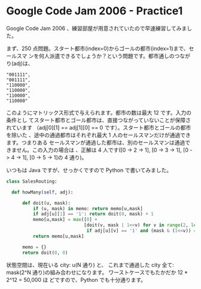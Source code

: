# Google Code Jam 2006 - Practice1

<!--
date = "2006-08-16"
-->

Google Code Jam 2006 、練習部屋が用意されていたので早速練習してみました。

まず、250 点問題。スタート都市(index=0)からゴールの都市(index=1)まで、セールスマ
ンを何人派遣できるでしょうか？という問題です。都市通しのつながり(adj)は、

```
"001111",
"001111",
"110000",
"110000",
"110000",
"110000"
```

このようにマトリックス形式で与えられます。都市の数は最大 12 です。入力の条件とし
てスタート都市とゴール都市は、直接つながっていないことが保障されています
（adj\[0\]\[1\] == adj\[1\]\[0\] == 0 です）。スタート都市とゴールの都市を除いた
、途中の通過都市はそれぞれ最大 1 人のセールスマンだけが通過できます。つまりある
セールスマンが通過した都市は、別のセールスマンは通過できません。この入力の場合は
、正解は 4 人です(\[0 -&gt; 2 -&gt; 1\], \[0 -&gt; 3 -&gt; 1\], \[0 -&gt; 4
-&gt; 1\], \[0 -&gt; 5 -&gt; 1\]の 4 通り)。

いつもは Java ですが、せっかくですので Python で書いてみました。

```python
class SalesRouting:

  def howMany(self, adj):

      def doit(u, mask):
          if (u, mask) in memo: return memo[u,mask]
          if adj[u][1] == '1': return doit(0, mask) + 1
          memo[u,mask] = max([0] +
                             [doit(v, mask | 1<<v) for v in range(2, len(adj))
                              if adj[u][v] == '1' and (mask & (1<<v)) == 0])
          return memo[u,mask]

      memo = {}
      return doit(0, 0)
```

状態空間は、現在いる city: u(N 通り) と、 これまで通過した city 全て: mask(2\^N
通り)の組み合わせになります。 ワーストケースでもたかだか 12 \* 2\^12 = 50,000 ほ
どですので、Python でも十分通ります。
